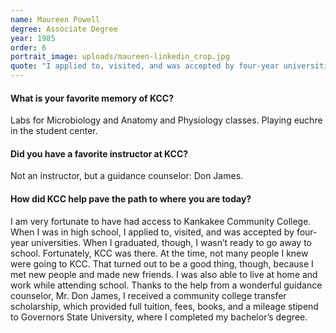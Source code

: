 ```yaml
---
name: Maureen Powell
degree: Associate Degree
year: 1985
order: 6
portrait_image: uploads/maureen-linkedin_crop.jpg
quote: "I applied to, visited, and was accepted by four-year universities.  When I graduated, though, I wasn’t ready to go away to school.  Fortunately, KCC was there."
---
```


<h4 class="blue-heading-small">What is your favorite memory of KCC?</h4>

Labs for Microbiology and Anatomy and Physiology classes. Playing euchre in the student center.

<h4 class="blue-heading-small">Did you have a favorite instructor at KCC?</h4>

Not an instructor, but a guidance counselor: Don James.

<h4 class="blue-heading-small">How did KCC help pave the path to where you are today?</h4>

I am very fortunate to have had access to Kankakee Community College.  When I was in high school, I applied to, visited, and was accepted by four-year universities.  When I graduated, though, I wasn’t ready to go away to school.  Fortunately, KCC was there.  At the time, not many people I knew were going to KCC.  That turned out to be a good thing, though, because I met new people and made new friends.  I was also able to live at home and work while attending school.  Thanks to the help from a wonderful guidance counselor, Mr. Don James, I received a community college transfer scholarship, which provided full tuition, fees, books, and a mileage stipend to Governors State University, where I completed my bachelor’s degree.
